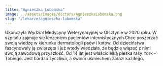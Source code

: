 ```yaml
---
title: "Agnieszka Lubomska"
image: ../assets/images/doctors/AgnieszkaLubomska.png
slug: "/lekarze/agnieszka-lubomska"
---
```


Ukończyła Wydział Medycyny Weterynaryjnej w Olsztynie w 2020 roku. W szpitalu zajmuje się leczeniem pacjentów internistycznych.Chce poszerzać swoją wiedzę w kierunku dermatologii psów i kotów. Od dzieciństwa fascynowały ją zwierzęta i już wtedy wiedziała, że będzie wiązać z nimi swoją zawodową przyszłość. Od 14 lat jest właścicielką pieska rasy York - Tobiego. Jest bardzo życzliwa, a swoim uśmiechem zarazi każdego.
